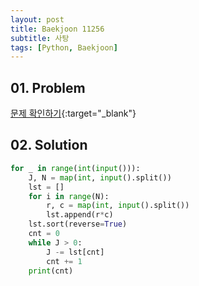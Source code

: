 ```yaml
---
layout: post
title: Baekjoon 11256
subtitle: 사탕
tags: [Python, Baekjoon]
---
```


## 01. Problem

[문제 확인하기](https://www.acmicpc.net/problem/11256){:target="_blank"}

## 02. Solution

```Python
for _ in range(int(input())):
    J, N = map(int, input().split())
    lst = []
    for i in range(N):
        r, c = map(int, input().split())
        lst.append(r*c)
    lst.sort(reverse=True)
    cnt = 0
    while J > 0:
        J -= lst[cnt]
        cnt += 1
    print(cnt)
```
